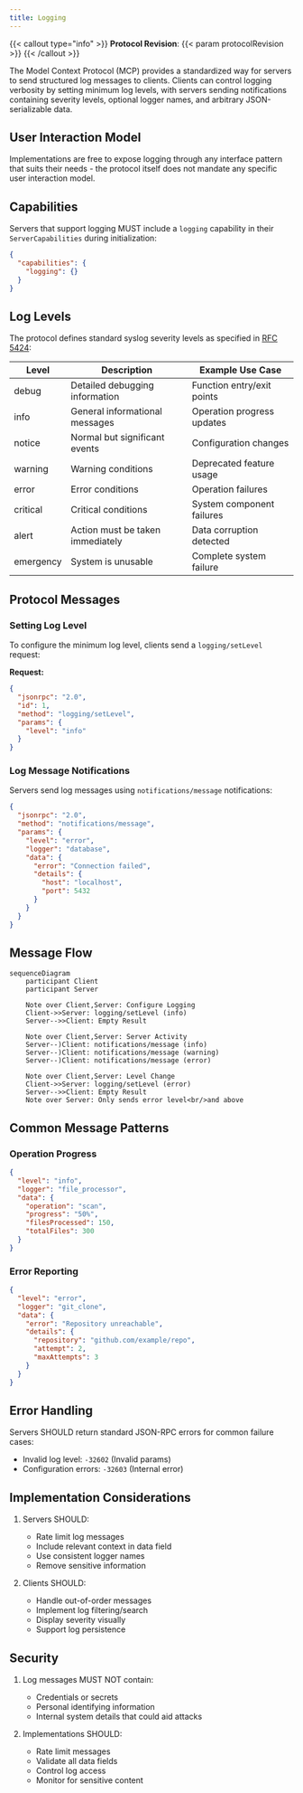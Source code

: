 ```yaml
---
title: Logging
---
```


{{< callout type="info" >}}
**Protocol Revision**: {{< param protocolRevision >}}
{{< /callout >}}

The Model Context Protocol (MCP) provides a standardized way for servers to send structured log messages to clients. Clients can control logging verbosity by setting minimum log levels, with servers sending notifications containing severity levels, optional logger names, and arbitrary JSON-serializable data.

## User Interaction Model

Implementations are free to expose logging through any interface pattern that suits their needs - the protocol itself does not mandate any specific user interaction model.

## Capabilities

Servers that support logging MUST include a `logging` capability in their `ServerCapabilities` during initialization:

```json
{
  "capabilities": {
    "logging": {}
  }
}
```

## Log Levels

The protocol defines standard syslog severity levels as specified in [RFC 5424](https://datatracker.ietf.org/doc/html/rfc5424#section-6.2.1):

| Level      | Description                          | Example Use Case                        |
|------------|--------------------------------------|----------------------------------------|
| debug      | Detailed debugging information       | Function entry/exit points              |
| info       | General informational messages       | Operation progress updates              |
| notice     | Normal but significant events        | Configuration changes                   |
| warning    | Warning conditions                   | Deprecated feature usage                |
| error      | Error conditions                     | Operation failures                      |
| critical   | Critical conditions                  | System component failures               |
| alert      | Action must be taken immediately     | Data corruption detected                |
| emergency  | System is unusable                   | Complete system failure                 |

## Protocol Messages

### Setting Log Level

To configure the minimum log level, clients send a `logging/setLevel` request:

**Request:**
```json
{
  "jsonrpc": "2.0",
  "id": 1,
  "method": "logging/setLevel",
  "params": {
    "level": "info"
  }
}
```

### Log Message Notifications

Servers send log messages using `notifications/message` notifications:

```json
{
  "jsonrpc": "2.0",
  "method": "notifications/message",
  "params": {
    "level": "error",
    "logger": "database",
    "data": {
      "error": "Connection failed",
      "details": {
        "host": "localhost",
        "port": 5432
      }
    }
  }
}
```

## Message Flow

```mermaid
sequenceDiagram
    participant Client
    participant Server

    Note over Client,Server: Configure Logging
    Client->>Server: logging/setLevel (info)
    Server-->>Client: Empty Result

    Note over Client,Server: Server Activity
    Server--)Client: notifications/message (info)
    Server--)Client: notifications/message (warning)
    Server--)Client: notifications/message (error)

    Note over Client,Server: Level Change
    Client->>Server: logging/setLevel (error)
    Server-->>Client: Empty Result
    Note over Server: Only sends error level<br/>and above
```

## Common Message Patterns

### Operation Progress
```json
{
  "level": "info",
  "logger": "file_processor",
  "data": {
    "operation": "scan",
    "progress": "50%",
    "filesProcessed": 150,
    "totalFiles": 300
  }
}
```

### Error Reporting
```json
{
  "level": "error",
  "logger": "git_clone",
  "data": {
    "error": "Repository unreachable",
    "details": {
      "repository": "github.com/example/repo",
      "attempt": 2,
      "maxAttempts": 3
    }
  }
}
```

## Error Handling

Servers SHOULD return standard JSON-RPC errors for common failure cases:

- Invalid log level: `-32602` (Invalid params)
- Configuration errors: `-32603` (Internal error)

## Implementation Considerations

1. Servers SHOULD:
   - Rate limit log messages
   - Include relevant context in data field
   - Use consistent logger names
   - Remove sensitive information

2. Clients SHOULD:
   - Handle out-of-order messages
   - Implement log filtering/search
   - Display severity visually
   - Support log persistence

## Security

1. Log messages MUST NOT contain:
   - Credentials or secrets
   - Personal identifying information
   - Internal system details that could aid attacks

2. Implementations SHOULD:
   - Rate limit messages
   - Validate all data fields
   - Control log access
   - Monitor for sensitive content
